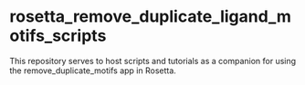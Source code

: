 # rosetta_remove_duplicate_ligand_motifs_scripts
This repository serves to host scripts and tutorials as a companion for using the remove_duplicate_motifs app in Rosetta.
